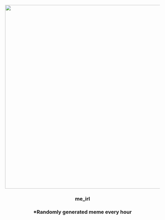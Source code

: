 <p align="center">
        <img src="https://i.redd.it/kxh42su193x81.png" width="600" height="600">
        </p>
        <h3 align="center">me_irl</h3>
        <h3 align="center">*Randomly generated meme every hour</h3>
    